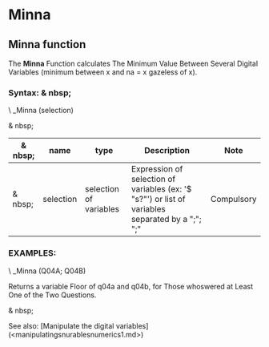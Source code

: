 # Minna

## Minna function

The **Minna** Function calculates The Minimum Value Between Several Digital Variables (minimum between x and na = x gazeless of x).

### Syntax: & nbsp;

\ _Minna (selection)

& nbsp;

| & nbsp; | **name** | **type** | **Description** | **Note** |
| --- | --- | --- | --- | --- |
| & nbsp; | selection | selection of variables | Expression of selection of variables (ex: '$ "s?"') or list of variables separated by a ";"; ";"| Compulsory |

### EXAMPLES:

\ _Minna (Q04A; Q04B)

Returns a variable Floor of q04a and q04b, for Those whoswered at Least One of the Two Questions.

& nbsp;

See also: [Manipulate the digital variables] (<manipulatingsnurablesnumerics1.md>)